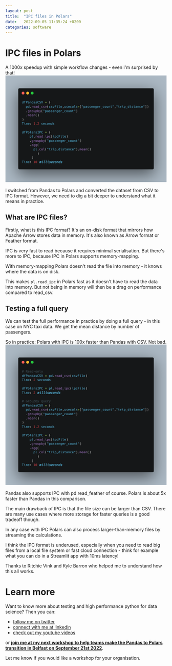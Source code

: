 ```yaml
---
layout: post
title:  "IPC files in Polars"
date:   2022-09-05 11:35:24 +0200
categories: software
---
```

# IPC files in Polars

A 1000x speedup with simple workflow changes - even I'm surprised by that!
![Read-only query](/img/ipc_query.png)

I switched from Pandas to Polars and converted the dataset from CSV to IPC format. However, we need to dig a bit deeper to understand what it means in practice.

## What are IPC files?
Firstly, what is this IPC format? It's an on-disk format that mirrors how Apache Arrow stores data in memory. It's also known as Arrow format or Feather format.

IPC is very fast to read because it requires minimal serialisation. But there's more to IPC, because IPC in Polars supports memory-mapping.

With memory-mapping Polars doesn't read the file into memory - it knows where the data is on disk.

This makes `pl.read_ipc` in Polars fast as it doesn't have to read the data into memory. But not being in memory will then be a drag on performance compared to read_csv.

## Testing a full query
We can test the full performance in practice by doing a full query - in this case on NYC taxi data. We get the mean distance by number of passengers.

So in practice: Polars with IPC is 100x faster than Pandas with CSV. Not bad.
![Full Query](/img/ipc_query_full.png)

Pandas also supports IPC with pd.read_feather of course. Polars is about 5x faster than Pandas in this comparison.

The main drawback of IPC is that the file size can be larger than CSV. There are many use cases where more storage for faster queries is a good tradeoff though.

In any case with IPC Polars can also process larger-than-memory files by streaming the calculations.

I think the IPC format is underused, especially when you need to read big files from a local file system or fast cloud connection - think for example what you can do in a Streamlit app with 10ms latency!

Thanks to Ritchie Vink and Kyle Barron who helped me to understand how this all works.

# Learn more
Want to know more about testing and high performance python for data science? Then you can:
- [follow me on twitter](https://twitter.com/braaannigan)
- [connect with me at linkedin](https://www.linkedin.com/in/liam-brannigan-9080b214a/)
- [check out my youtube videos](https://www.youtube.com/watch?v=nGritAo-71o)

or [**join me at my next workshop to help teams make the Pandas to Polars transition in Belfast on September 21st 2022**](https://www.eventbrite.com/e/from-pandas-to-polars-tickets-399410917807?aff=ebdssbdestsearch).

Let me know if you would like a workshop for your organisation.